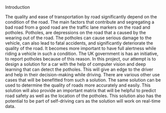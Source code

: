 Introduction

The quality and ease of transportation by road significantly depend on the condition of the road. The main factors that contribute and segregating a bad road from a good road are the traffic lane markers on the road and potholes. Potholes, are depressions on the road that a caused by the wearing out of the road. The potholes can cause serious damage to the vehicle, can also lead to fatal accidents, and significantly deteriorate the quality of the road. It becomes more important to have full alertness while riding a vehicle in such a condition. The UK government is has an initiative, to report potholes because of this reason. In this project, our attempt is to design a solution for a car with the help of computer vision and deep learning that can detect the potholes. This will give an edge to the driver and help in their decision-making while driving. There are various other use cases that will be benefitted from such a solution. The same solution can be used to determine the quality of roads more accurately and easily. This solution will also provide an important matrix that will be helpful to predict road safety as well as the location of the potholes. This solution also has the potential to be part of self-driving cars as the solution will work on real-time data.
